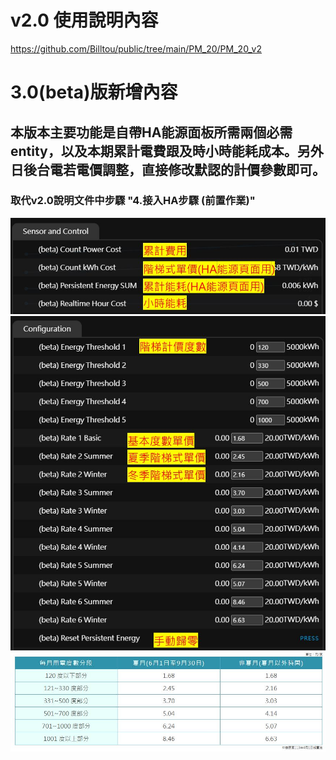 # v2.0 使用說明內容
https://github.com/Billtou/public/tree/main/PM_20/PM_20_v2

# 3.0(beta)版新增內容
## 本版本主要功能是自帶HA能源面板所需兩個必需entity，以及本期累計電費跟及時小時能耗成本。另外日後台電若電價調整，直接修改默認的計價參數即可。
### 取代v2.0說明文件中步驟 "4.接入HA步驟 (前置作業)"
![Mosquitto_broker](/PM_20/PM_20_v2/image/20250519_18.JPG)
![Mosquitto_broker](/PM_20/PM_20_v2/image/20250519_17.JPG)
![Mosquitto_broker](/PM_20/PM_20_v2/image/20250519_16.JPG)




